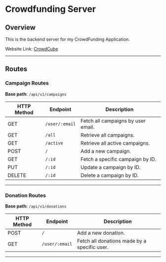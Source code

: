 # Crowdfunding Server

## Overview

This is the backend server for my CrowdFunding Application.

Website Link: [CrowdCube](https://ph-a10-crowdfunding-client.vercel.app/)

---

## Routes

### Campaign Routes

**Base path:** `/api/v1/campaigns`

| HTTP Method | Endpoint       | Description                        |
| ----------- | -------------- | ---------------------------------- |
| GET         | `/user/:email` | Fetch all campaigns by user email. |
| GET         | `/all`         | Retrieve all campaigns.            |
| GET         | `/active`      | Retrieve all active campaigns.     |
| POST        | `/`            | Add a new campaign.                |
| GET         | `/:id`         | Fetch a specific campaign by ID.   |
| PUT         | `/:id`         | Update a campaign by ID.           |
| DELETE      | `/:id`         | Delete a campaign by ID.           |

---

### Donation Routes

**Base path:** `/api/v1/donations`

| HTTP Method | Endpoint       | Description                                  |
| ----------- | -------------- | -------------------------------------------- |
| POST        | `/`            | Add a new donation.                          |
| GET         | `/user/:email` | Fetch all donations made by a specific user. |

---
